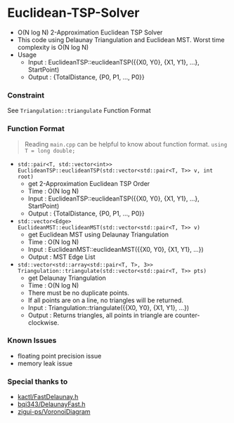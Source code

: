 # Euclidean-TSP-Solver

* O(N log N) 2-Approximation Euclidean TSP Solver
* This code using Delaunay Triangulation and Euclidean MST. Worst time complexity is O(N log N)
* Usage
    * Input  : EuclideanTSP::euclideanTSP({{X0, Y0}, {X1, Y1}, ...}, StartPoint)
    * Output : {TotalDistance, {P0, P1, ..., P0}}

### Constraint
See `Triangulation::triangulate` Function Format

### Function Format
> Reading `main.cpp` can be helpful to know about function format.
> `using T = long double;`

* `std::pair<T, std::vector<int>> EuclideanTSP::euclideanTSP(std::vector<std::pair<T, T>> v, int root)`
    * get 2-Approximation Euclidean TSP Order
    * Time : O(N log N)
    * Input : EuclideanTSP::euclideanTSP({{X0, Y0}, {X1, Y1}, ...}, StartPoint)
    * Output : {TotalDistance, {P0, P1, ..., P0}}
* `std::vector<Edge> EuclideanMST::euclideanMST(std::vector<std::pair<T, T>> v)`
    * get Euclidean MST using Delaunay Triangulation
    * Time : O(N log N)
    * Input : EuclideanMST::euclideanMST({{X0, Y0}, {X1, Y1}, ...})
    * Output : MST Edge List
* `std::vector<std::array<std::pair<T, T>, 3>> Triangulation::triangulate(std::vector<std::pair<T, T>> pts)`
    * get Delaunay Triangulation
    * Time : O(N log N)
    * There must be no duplicate points.
    * If all points are on a line, no triangles will be returned.
    * Input : Triangulation::triangulate({{X0, Y0}, {X1, Y1}, ...})
    * Output : Returns triangles, all points in triangle are counter-clockwise.

### Known Issues
* floating point precision issue
* memory leak issue

### Special thanks to
* [kactl/FastDelaunay.h](https://github.com/kth-competitive-programming/kactl/blob/master/content/geometry/FastDelaunay.h)
* [bqi343/DelaunayFast.h](https://github.com/bqi343/USACO/blob/master/Implementations/content/geometry%20(13)/Misc/DelaunayFast.h)
* [zigui-ps/VoronoiDiagram](https://github.com/zigui-ps/VoronoiDiagram)